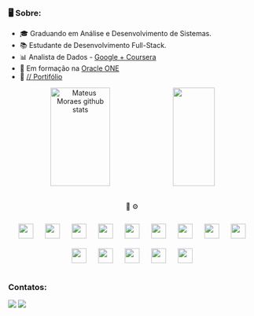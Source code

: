 ### 🖥️ Sobre: <br>
- 🎓 Graduando em Análise e Desenvolvimento de Sistemas.
- 📚 Estudante de Desenvolvimento Full-Stack.
- 📊 Analista de Dados - [Google + Coursera](https://www.credly.com/badges/f4d1b1c1-3a9b-4591-aa02-a512914e9758/linked_in?t=srl03f)
- 🔸 Em formação na [Oracle ONE](https://www.oracle.com/br/education/oracle-next-education/) 
- 📌 [// Portifólio](https://portifolio-mateusmoraes.vercel.app/)
  
<div align="center">  
  <img width="49%" height="200px" src="https://github-readme-stats.vercel.app/api?username=mateusmoraes6&show_icons=true&count_private=true&hide_border=true&title_color=dcd8df&icon_color=ff91a4&text_color=c9d1d9&bg_color=0d1117" alt="Mateus Moraes github stats" /> 
  <img width="41%" height="200px" src="https://github-readme-stats.vercel.app/api/top-langs/?username=mateusmoraes6&layout=compact&hide_border=true&title_color=d6d8df&text_color=d6d8df&bg_color=0d1117" />
</div>

##

<div align="center"> 
  🎨  ⚙️
</div>

</br>

<div align="center"> 
  <img style="margin: 10px" height="30cm" src="https://cdn.jsdelivr.net/gh/devicons/devicon/icons/html5/html5-original.svg" />
  <img style="margin: 10px" height="30cm" src="https://cdn.jsdelivr.net/gh/devicons/devicon/icons/css3/css3-original.svg" />
  <img style="margin: 10px" height="30cm" src="https://cdn.jsdelivr.net/gh/devicons/devicon/icons/javascript/javascript-original.svg" />
  <img style="margin: 10px" height="30cm" src="https://cdn.jsdelivr.net/gh/devicons/devicon/icons/typescript/typescript-original.svg" />
  <img style="margin: 10px" height="30cm" src="https://cdn.jsdelivr.net/gh/devicons/devicon/icons/react/react-original.svg" />
  <img style="margin: 10px" height="30cm" src="https://cdn.jsdelivr.net/gh/devicons/devicon@latest/icons/bootstrap/bootstrap-original.svg" />
  <img style="margin: 10px" height="30cm" src="https://cdn.jsdelivr.net/gh/devicons/devicon@latest/icons/sass/sass-original.svg" />
  <img style="margin: 10px" height="30cm" src="https://cdn.jsdelivr.net/gh/devicons/devicon@latest/icons/jquery/jquery-original.svg" />
  <img style="margin: 10px" height="30cm" src="https://cdn.jsdelivr.net/gh/devicons/devicon@latest/icons/nextjs/nextjs-original.svg" />
</div>

<div align="center"> 
  <img style="margin: 10px" height="30cm" src="https://cdn.jsdelivr.net/gh/devicons/devicon/icons/nodejs/nodejs-original.svg" />
  <img style="margin: 10px" height="30cm" src="https://cdn.jsdelivr.net/gh/devicons/devicon@latest/icons/mysql/mysql-original-wordmark.svg" />
  <img style="margin: 10px" height="30cm" src="https://cdn.jsdelivr.net/gh/devicons/devicon@latest/icons/mongodb/mongodb-original-wordmark.svg" />
  <img style="margin: 10px" height="30cm" src="https://cdn.jsdelivr.net/gh/devicons/devicon/icons/python/python-original.svg" />
  <img style="margin: 10px" height="30cm" src="https://cdn.jsdelivr.net/gh/devicons/devicon@latest/icons/nestjs/nestjs-original.svg" />
</div>

##

### Contatos: <br> 
<div> 
  <a href="https://www.linkedin.com/in/mateusmoraes6/" target="_blank"><img src="https://img.shields.io/badge/-LinkedIn-%230077B5?style=for-the-badge&logo=linkedin&logoColor=white" target="_blank"></a> 
  <a href = "mailto:contatomateusmoraes6@gmail.com" target="_blank"><img src="https://img.shields.io/badge/-Gmail-%23333?style=for-the-badge&logo=gmail&logoColor=white"></a>
<!--   <a href="https://instagram.com/mateusmoraes.a" target="_blank"><img src="https://img.shields.io/badge/-Instagram-%23E4405F?style=for-the-badge&logo=instagram&logoColor=white" target="_blank"></a> -->
</div>

 
